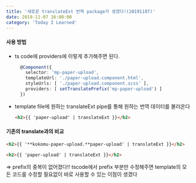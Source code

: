 ```yaml
---
title: '새로운 translateExt 번역 package가 생겼다!(20191107)'
date: 2019-11-07 16:00:00
category: 'Today I Learned'
---
```




#### 사용 방법

- ts code에 providers에 이렇게 추가해주면 된다.

  ```typescript
    @Component({
      selector: 'mp-paper-upload',
      templateUrl: './paper-upload.component.html',
      styleUrls: [ './paper-upload.component.scss' ],
      providers: [ setTranslatePrefix('mp-paper-upload') ]
    })
  ```

- template file에 원하는 translateExt pipe를 통해 원하는 번역 데이터를 불러온다

  ```html
  <h2>{{ 'paper-upload' | translateExt }}</h2>
  ```



#### 기존의 translate과의 비교

```html
<h2>{{ '**kokomu-paper-upload.**paper-upload' | translateExt }}</h2>

<h2>{{ 'paper-upload' | translateExt }}</h2>
```

⇒ prefix의 중복이 없어졌다!! tscode에서 prefix 부분만 수정해주면 template의 모든 코드를 수정할 필요없이 바로 사용할 수 있는 이점이 생겼다